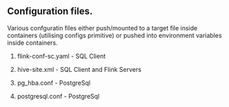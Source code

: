 ## Configuration files.

Various confguratin files either push/mounted to a target file inside containers (utilising configs primitive) or pushed into environment variables inside containers.


1. flink-conf-sc.yaml       -   SQL Client

2. hive-site.xml            -   SQL Client and Flink Servers 

3. pg_hba.conf              -   PostgreSql

4. postgresql.conf          -   PostgreSql

